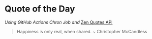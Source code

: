 # Quote of the Day 
*Using GitHub Actions Chron Job and* [Zen Quotes API]( https://zenquotes.io/ )
> Happiness is only real, when shared. ~ Christopher McCandless
